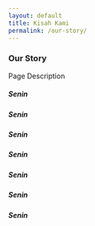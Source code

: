 ```yaml
---
layout: default
title: Kisah Kami
permalink: /our-story/
---
```


<div class="page-description">
  <h3>Our Story</h3>
  <p>Page Description</p>
</div>

<div class="story-container">
  <div class="story-item">
    <h5>Senin</h5>
  </div>
  <div class="story-item">
    <h5>Senin</h5>
  </div>
  <div class="story-item">
    <h5>Senin</h5>
  </div>
  <div class="story-item">
    <h5>Senin</h5>
  </div>
  <div class="story-item">
    <h5>Senin</h5>
  </div>
  <div class="story-item">
    <h5>Senin</h5>
  </div>
  <div class="story-item">
    <h5>Senin</h5>
  </div>
</div>
